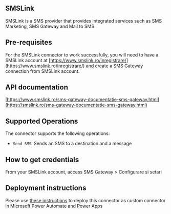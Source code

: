 ## SMSLink
SMSLink is a SMS provider that provides integrated services such as SMS Marketing, SMS Gateway and Mail to SMS.
  
## Pre-requisites  
For the SMSLink connector to work successfully, you will need to have a SMSLink account at [https://www.smslink.ro/inregistrare/](https://www.smslink.ro/inregistrare/) and create a SMS Gateway connection from SMSLink account. 
    
## API documentation  
[https://www.smslink.ro/sms-gateway-documentatie-sms-gateway.html](https://smslink.ro/sms-gateway-documentatie-sms-gateway.html)
  
## Supported Operations  
The connector supports the following operations:  
 - `Send SMS`: Sends an SMS to a destination and a message  
    
## How to get credentials  
From your SMSLink account, access SMS Gateway > Configurare si setari
     
## Deployment instructions  
Please use [these instructions](https://docs.microsoft.com/en-us/connectors/custom-connectors/paconn-cli) to deploy this connector as custom connector in Microsoft Power Automate and Power Apps
